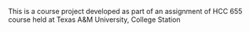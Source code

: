This is a course project developed as part of an assignment of HCC 655 course held at Texas A&M University, College Station
